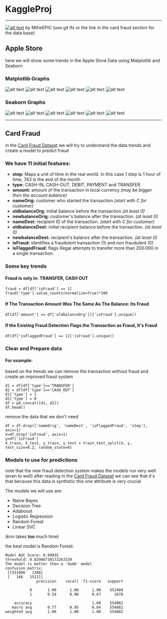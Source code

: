 # KaggleProj
---
[![alt text](https://avatars1.githubusercontent.com/u/59831504?s=400&v=4 "MtheEPIC User Icon")](https://github.com/MtheEPIC/KaggleProj)
by MtheEPIC
(use git lfs or the link in the card fraud section for the data base)
## Apple Store
here we will show some trends in the Apple Store Data using Matplotlib and Seaborn
### Matplotlib Graphs
![alt text](https://github.com/MtheEPIC/KaggleProj/blob/master/graphs/plt1.png)
![alt text](https://github.com/MtheEPIC/KaggleProj/blob/master/graphs/plt2.png)
![alt text](https://github.com/MtheEPIC/KaggleProj/blob/master/graphs/plt3.png)
![alt text](https://github.com/MtheEPIC/KaggleProj/blob/master/graphs/plt4.png)
![alt text](https://github.com/MtheEPIC/KaggleProj/blob/master/graphs/plt5.png)
![alt text](https://github.com/MtheEPIC/KaggleProj/blob/master/graphs/plt6.png)
### Seaborn Graphs
![alt text](https://github.com/MtheEPIC/KaggleProj/blob/master/graphs/sns1.png)
![alt text](https://github.com/MtheEPIC/KaggleProj/blob/master/graphs/sns2.png)
![alt text](https://github.com/MtheEPIC/KaggleProj/blob/master/graphs/sns3.png)
![alt text](https://github.com/MtheEPIC/KaggleProj/blob/master/graphs/sns4.png)
![alt text](https://github.com/MtheEPIC/KaggleProj/blob/master/graphs/sns5.png)
![alt text](https://github.com/MtheEPIC/KaggleProj/blob/master/graphs/sns6.png)

---
## Card Fraud
in the [Card Fraud Dataset](https://www.kaggle.com/ntnu-testimon/paysim1 "Synthetic Financial Datasets For Fraud Detection") we will try to understand the data trends and create a model to predict fraud

### We have 11 initial features:
* **step:** Maps a unit of time in the real world. In this case 1 step is 1 hour of time, 743 is the end of the month
* **type:** CASH-IN, CASH-OUT, DEBIT, PAYMENT and TRANSFER
* **amount:** amount of the transaction in local currency _(may be bigger then the account balance)_
* **nameOrig:** customer who started the transaction _(start with C for customer)_
* **oldbalanceOrg:** initial balance before the transaction _(at least 0)_
* **newbalanceOrig:** customer's balance after the transaction. _(at least 0)_
* **nameDest:** recipient ID of the transaction. _(start with C for customer)_
* **oldbalanceDest:** initial recipient balance before the transaction. _(at least 0)_
* **newbalanceDest:** recipient's balance after the transaction. _(at least 0)_
* **isFraud:** identifies a fraudulent transaction (1) and non fraudulent (0)
* **isFlaggedFraud:** flags illegal attempts to transfer more than 200.000 in a single transaction.

### Some key trends
#### Fraud is only in: TRANSFER, CASH OUT
```
fraud = df[df['isFraud'] == 1]
fraud['type'].value_counts(normalize=True)*100
```
#### If The Transaction Amount Was The Same As The Balance: Its Fraud
```
df[df['amount'] == df['oldbalanceOrg']]['isFraud'].unique()
```
#### If the Existing Fraud Detection Flags the Transaction as Fraud, It's Fraud
```
df[df['isFlaggedFraud'] == 1]['isFraud'].unique()
```

### Clear and Prepare data
#### For example:
based on the trends we can remove the transaction without fraud and create an improved fraud system
```
d1 = df[df['type']=='TRANSFER']
d2 = df[df['type']=='CASH_OUT']
d1['type'] = 1
d2['type'] = 0
df = pd.concat([d1, d2])
df.head()
```
remove the data that we don't need
```
df = df.drop(['nameOrig', 'nameDest', 'isFlaggedFraud', 'step'], axis=1)
X=df.drop('isFraud', axis=1)
y=df['isFraud']
X_train, X_test, y_train, y_test = train_test_split(X, y, test_size=0.2, random_state=0)
```

### Models to use for predictions
note that the new fraud detection system makes the models run very well (even to well)
after reading in the [Card Fraud Dataset](https://www.kaggle.com/ntnu-testimon/paysim1/discussion/99799 "Synthetic Financial Datasets For Fraud Detection") we can see that it's that because this data is synthetic this one attribute is very crucial

The models we will use are:
* Naive Bayes
* Decision Tree
* Adaboost
* Logistic Regression
* Random Forest
* Linear SVC

(knn takes __too__ much time)

the best model is Random Forest:
```
Model AUC Score: 0.94935
threshold: 0.02946730172263339
The model is better then a 'dumb' model
confusion_matrix:
 [[551096   1308]
 [   166   1512]]
              precision    recall  f1-score   support

           0       1.00      1.00      1.00    552404
           1       0.54      0.90      0.67      1678

    accuracy                           1.00    554082
   macro avg       0.77      0.95      0.84    554082
weighted avg       1.00      1.00      1.00    554082
```